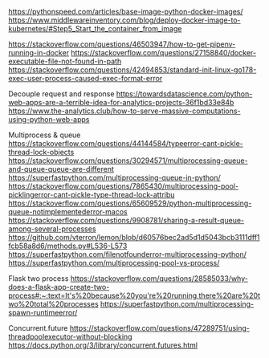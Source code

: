 https://pythonspeed.com/articles/base-image-python-docker-images/
https://www.middlewareinventory.com/blog/deploy-docker-image-to-kubernetes/#Step5_Start_the_container_from_image

https://stackoverflow.com/questions/46503947/how-to-get-pipenv-running-in-docker
https://stackoverflow.com/questions/27158840/docker-executable-file-not-found-in-path
https://stackoverflow.com/questions/42494853/standard-init-linux-go178-exec-user-process-caused-exec-format-error

Decouple request and response
https://towardsdatascience.com/python-web-apps-are-a-terrible-idea-for-analytics-projects-36f1bd33e84b
https://www.the-analytics.club/how-to-serve-massive-computations-using-python-web-apps

Multiprocess & queue
https://stackoverflow.com/questions/44144584/typeerror-cant-pickle-thread-lock-objects
https://stackoverflow.com/questions/30294571/multiprocessing-queue-and-queue-queue-are-different
https://superfastpython.com/multiprocessing-queue-in-python/
https://stackoverflow.com/questions/7865430/multiprocessing-pool-picklingerror-cant-pickle-type-thread-lock-attribu
https://stackoverflow.com/questions/65609529/python-multiprocessing-queue-notimplementederror-macos
https://stackoverflow.com/questions/9908781/sharing-a-result-queue-among-several-processes
https://github.com/vterron/lemon/blob/d60576bec2ad5d1d5043bcb3111dff1fcb58a8d6/methods.py#L536-L573
https://superfastpython.com/filenotfounderror-multiprocessing-python/
https://superfastpython.com/multiprocessing-pool-vs-process/

Flask two process
https://stackoverflow.com/questions/28585033/why-does-a-flask-app-create-two-process#:~:text=It's%20because%20you're%20running,there%20are%20two%20total%20processes
https://superfastpython.com/multiprocessing-spawn-runtimeerror/

Concurrent.future
https://stackoverflow.com/questions/47289751/using-threadpoolexecutor-without-blocking
https://docs.python.org/3/library/concurrent.futures.html
